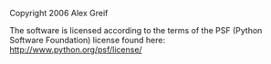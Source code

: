 Copyright 2006 Alex Greif

The software is licensed according to the terms of the PSF (Python Software Foundation) license found here: http://www.python.org/psf/license/